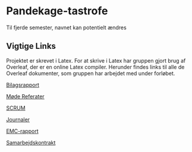 # Pandekage-tastrofe
Til fjerde semester, navnet kan potentielt ændres

## Vigtige Links

Projektet er skrevet i Latex. For at skrive i Latex har gruppen gjort brug af Overleaf, der er en online Latex compiler. Herunder findes links til alle de Overleaf dokumenter, som gruppen har arbejdet med under forløbet.

[Bilagsrapport](https://www.overleaf.com/4744567293jhxghbqrgryg)

[Møde Referater](https://www.overleaf.com/6178354939frypsgmrvfys)

[SCRUM](https://www.overleaf.com/7629767412dgrhcwymtscp)

[Journaler](https://www.overleaf.com/6542664777nngxjcqhsscc)

[EMC-rapport](https://www.overleaf.com/2145621491fwyhhdcmzbnn)

[Samarbejdskontrakt](https://www.overleaf.com/7638152918mzwvfrnpcqst)
